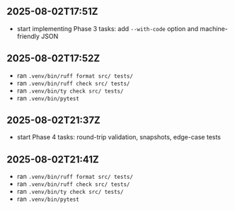 ## 2025-08-02T17:51Z
- start implementing Phase 3 tasks: add `--with-code` option and machine-friendly JSON
## 2025-08-02T17:52Z
- ran `.venv/bin/ruff format src/ tests/`
- ran `.venv/bin/ruff check src/ tests/`
- ran `.venv/bin/ty check src/ tests/`
- ran `.venv/bin/pytest`

## 2025-08-02T21:37Z
- start Phase 4 tasks: round-trip validation, snapshots, edge-case tests

## 2025-08-02T21:41Z
- ran `.venv/bin/ruff format src/ tests/`
- ran `.venv/bin/ruff check src/ tests/`
- ran `.venv/bin/ty check src/ tests/`
- ran `.venv/bin/pytest`
